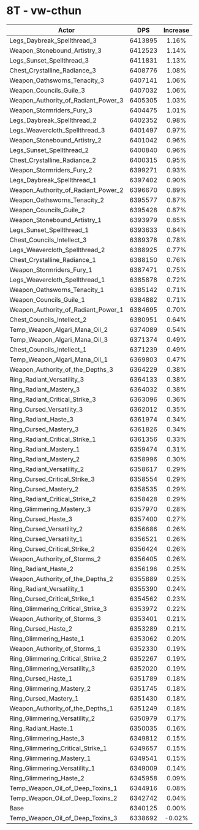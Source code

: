 # 8T - vw-cthun
| Actor | DPS | Increase |
|---|:---:|:---:|
|Legs_Daybreak_Spellthread_3|6413895|1.16%|
|Weapon_Stonebound_Artistry_3|6412523|1.14%|
|Legs_Sunset_Spellthread_3|6411831|1.13%|
|Chest_Crystalline_Radiance_3|6408776|1.08%|
|Weapon_Oathsworns_Tenacity_3|6407141|1.06%|
|Weapon_Councils_Guile_3|6407032|1.06%|
|Weapon_Authority_of_Radiant_Power_3|6405305|1.03%|
|Weapon_Stormriders_Fury_3|6404475|1.01%|
|Legs_Daybreak_Spellthread_2|6402352|0.98%|
|Legs_Weavercloth_Spellthread_3|6401497|0.97%|
|Weapon_Stonebound_Artistry_2|6401042|0.96%|
|Legs_Sunset_Spellthread_2|6400840|0.96%|
|Chest_Crystalline_Radiance_2|6400315|0.95%|
|Weapon_Stormriders_Fury_2|6399271|0.93%|
|Legs_Daybreak_Spellthread_1|6397402|0.90%|
|Weapon_Authority_of_Radiant_Power_2|6396670|0.89%|
|Weapon_Oathsworns_Tenacity_2|6395577|0.87%|
|Weapon_Councils_Guile_2|6395428|0.87%|
|Weapon_Stonebound_Artistry_1|6393979|0.85%|
|Legs_Sunset_Spellthread_1|6393633|0.84%|
|Chest_Councils_Intellect_3|6389378|0.78%|
|Legs_Weavercloth_Spellthread_2|6388925|0.77%|
|Chest_Crystalline_Radiance_1|6388150|0.76%|
|Weapon_Stormriders_Fury_1|6387471|0.75%|
|Legs_Weavercloth_Spellthread_1|6385878|0.72%|
|Weapon_Oathsworns_Tenacity_1|6385142|0.71%|
|Weapon_Councils_Guile_1|6384882|0.71%|
|Weapon_Authority_of_Radiant_Power_1|6384695|0.70%|
|Chest_Councils_Intellect_2|6380951|0.64%|
|Temp_Weapon_Algari_Mana_Oil_2|6374089|0.54%|
|Temp_Weapon_Algari_Mana_Oil_3|6371374|0.49%|
|Chest_Councils_Intellect_1|6371239|0.49%|
|Temp_Weapon_Algari_Mana_Oil_1|6369803|0.47%|
|Weapon_Authority_of_the_Depths_3|6364229|0.38%|
|Ring_Radiant_Versatility_3|6364133|0.38%|
|Ring_Radiant_Mastery_3|6364032|0.38%|
|Ring_Radiant_Critical_Strike_3|6363096|0.36%|
|Ring_Cursed_Versatility_3|6362012|0.35%|
|Ring_Radiant_Haste_3|6361974|0.34%|
|Ring_Cursed_Mastery_3|6361826|0.34%|
|Ring_Radiant_Critical_Strike_1|6361356|0.33%|
|Ring_Radiant_Mastery_1|6359474|0.31%|
|Ring_Radiant_Mastery_2|6358996|0.30%|
|Ring_Radiant_Versatility_2|6358617|0.29%|
|Ring_Cursed_Critical_Strike_3|6358554|0.29%|
|Ring_Cursed_Mastery_2|6358535|0.29%|
|Ring_Radiant_Critical_Strike_2|6358428|0.29%|
|Ring_Glimmering_Mastery_3|6357970|0.28%|
|Ring_Cursed_Haste_3|6357400|0.27%|
|Ring_Cursed_Versatility_2|6356686|0.26%|
|Ring_Cursed_Versatility_1|6356521|0.26%|
|Ring_Cursed_Critical_Strike_2|6356424|0.26%|
|Weapon_Authority_of_Storms_2|6356405|0.26%|
|Ring_Radiant_Haste_2|6356196|0.25%|
|Weapon_Authority_of_the_Depths_2|6355889|0.25%|
|Ring_Radiant_Versatility_1|6355390|0.24%|
|Ring_Cursed_Critical_Strike_1|6354562|0.23%|
|Ring_Glimmering_Critical_Strike_3|6353972|0.22%|
|Weapon_Authority_of_Storms_3|6353401|0.21%|
|Ring_Cursed_Haste_2|6353289|0.21%|
|Ring_Glimmering_Haste_1|6353062|0.20%|
|Weapon_Authority_of_Storms_1|6352330|0.19%|
|Ring_Glimmering_Critical_Strike_2|6352267|0.19%|
|Ring_Glimmering_Versatility_3|6352020|0.19%|
|Ring_Cursed_Haste_1|6351789|0.18%|
|Ring_Glimmering_Mastery_2|6351745|0.18%|
|Ring_Cursed_Mastery_1|6351430|0.18%|
|Weapon_Authority_of_the_Depths_1|6351249|0.18%|
|Ring_Glimmering_Versatility_2|6350979|0.17%|
|Ring_Radiant_Haste_1|6350035|0.16%|
|Ring_Glimmering_Haste_3|6349812|0.15%|
|Ring_Glimmering_Critical_Strike_1|6349657|0.15%|
|Ring_Glimmering_Mastery_1|6349541|0.15%|
|Ring_Glimmering_Versatility_1|6349009|0.14%|
|Ring_Glimmering_Haste_2|6345958|0.09%|
|Temp_Weapon_Oil_of_Deep_Toxins_1|6344916|0.08%|
|Temp_Weapon_Oil_of_Deep_Toxins_2|6342742|0.04%|
|Base|6340125|0.00%|
|Temp_Weapon_Oil_of_Deep_Toxins_3|6338692|-0.02%|
